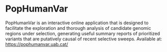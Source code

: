 # PopHumanVar
PopHumanVar is an interactive online application that is designed to facilitate the exploration and thorough analysis of candidate genomic regions under selection, generating useful summary reports of prioritized variants that are putatively causal of recent selective sweeps.
Available at: https://pophumanvar.uab.cat/
